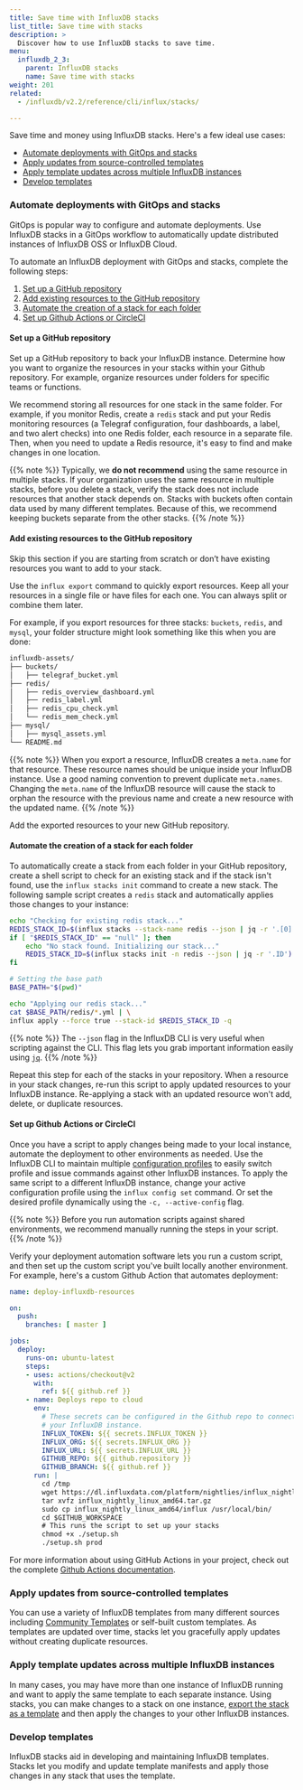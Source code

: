 ```yaml
---
title: Save time with InfluxDB stacks
list_title: Save time with stacks
description: >
  Discover how to use InfluxDB stacks to save time.
menu:
  influxdb_2_3:
    parent: InfluxDB stacks
    name: Save time with stacks
weight: 201
related:
  - /influxdb/v2.2/reference/cli/influx/stacks/

---
```


Save time and money using InfluxDB stacks. Here's a few ideal use cases:

- [Automate deployments with GitOps and stacks](#automate-deployments-with-gitops-and-stacks)
- [Apply updates from source-controlled templates](#apply-updates-from-source-controlled-templates)
- [Apply template updates across multiple InfluxDB instances](#apply-template-updates-across-multiple-influxdb-instances)
- [Develop templates](#develop-templates)

### Automate deployments with GitOps and stacks

GitOps is popular way to configure and automate deployments. Use InfluxDB stacks in a GitOps workflow
to automatically update distributed instances of InfluxDB OSS or InfluxDB Cloud.

To automate an InfluxDB deployment with GitOps and stacks, complete the following steps:

1. [Set up a GitHub repository](#set-up-a-github-repository)
2. [Add existing resources to the GitHub repository](#add-existing-resources-to-the-github-repository)
3. [Automate the creation of a stack for each folder](#automate-the-creation-of-a-stack-for-each-folder)
4. [Set up Github Actions or CircleCI](#set-up-github-actions-or-circleci)

#### Set up a GitHub repository

Set up a GitHub repository to back your InfluxDB instance. Determine how you want to organize the resources in your stacks within your Github repository. For example, organize resources under folders for specific teams or functions.

We recommend storing all resources for one stack in the same folder. For example, if you monitor Redis, create a `redis` stack and put your Redis monitoring resources (a Telegraf configuration, four dashboards, a label, and two alert checks) into one Redis folder, each resource in a separate file. Then, when you need to update a Redis resource, it's easy to find and make changes in one location.

  {{% note %}}
  Typically, we **do not recommend** using the same resource in multiple stacks. If your organization uses the same resource in multiple stacks, before you delete a stack, verify the stack does not include resources that another stack depends on. Stacks with buckets often contain data used by many different templates. Because of this, we recommend keeping buckets separate from the other stacks.
  {{% /note %}}

#### Add existing resources to the GitHub repository

Skip this section if you are starting from scratch or don’t have existing resources you want to add to your stack. 

Use the `influx export` command to quickly export resources. Keep all your resources in a single file or have files for each one. You can always split or combine them later.

For example, if you export resources for three stacks: `buckets`, `redis`, and `mysql`, your folder structure might look something like this when you are done:

  ```sh
  influxdb-assets/
  ├── buckets/
  │   ├── telegraf_bucket.yml
  ├── redis/
  │   ├── redis_overview_dashboard.yml
  │   ├── redis_label.yml
  │   ├── redis_cpu_check.yml
  │   └── redis_mem_check.yml
  ├── mysql/
  │   ├── mysql_assets.yml
  └── README.md

  ```
  {{% note %}}
  When you export a resource, InfluxDB creates a `meta.name` for that resource. These resource names should be unique inside your InfluxDB instance. Use a good naming convention to prevent duplicate `meta.names`. Changing the `meta.name` of the InfluxDB resource will cause the stack to orphan the resource with the previous name and create a new resource with the updated name.
  {{% /note %}}

Add the exported resources to your new GitHub repository.

#### Automate the creation of a stack for each folder

To automatically create a stack from each folder in your GitHub repository, create a shell script to check for an existing stack and if the stack isn't found, use the `influx stacks init` command to create a new stack. The following sample script creates a `redis` stack and automatically applies those changes to your instance:

```sh
echo "Checking for existing redis stack..."
REDIS_STACK_ID=$(influx stacks --stack-name redis --json | jq -r '.[0].ID')
if [ "$REDIS_STACK_ID" == "null" ]; then
    echo "No stack found. Initializing our stack..."
    REDIS_STACK_ID=$(influx stacks init -n redis --json | jq -r '.ID')
fi

# Setting the base path
BASE_PATH="$(pwd)"

echo "Applying our redis stack..."
cat $BASE_PATH/redis/*.yml | \
influx apply --force true --stack-id $REDIS_STACK_ID -q
```

  {{% note %}}
  The `--json` flag in the InfluxDB CLI is very useful when scripting against the CLI. This flag lets you grab important information easily using [`jq`](https://stedolan.github.io/jq/manual/v1.6/).
  {{% /note %}}

Repeat this step for each of the stacks in your repository. When a resource in your stack changes, re-run this script to apply updated resources to your InfluxDB instance. Re-applying a stack with an updated resource won't add, delete, or duplicate resources.

#### Set up Github Actions or CircleCI

Once you have a script to apply changes being made to your local instance, automate the deployment to other environments as needed. Use the InfluxDB CLI to maintain multiple [configuration profiles]() to easily switch profile and issue commands against other InfluxDB instances. To apply the same script to a different InfluxDB instance, change your active configuration profile using the `influx config set` command. Or set the desired profile dynamically using the `-c, --active-config` flag.

  {{% note %}}
  Before you run automation scripts against shared environments, we recommend manually running the steps in your script.
  {{% /note %}}

Verify your deployment automation software lets you run a custom script, and then set up the custom script you've built locally another environment. For example, here's a custom Github Action that automates deployment:

```yml
name: deploy-influxdb-resources

on:
  push:
    branches: [ master ]

jobs:
  deploy:
    runs-on: ubuntu-latest
    steps:
    - uses: actions/checkout@v2
      with:
        ref: ${{ github.ref }}
    - name: Deploys repo to cloud
      env:
        # These secrets can be configured in the Github repo to connect to 
        # your InfluxDB instance.
        INFLUX_TOKEN: ${{ secrets.INFLUX_TOKEN }}
        INFLUX_ORG: ${{ secrets.INFLUX_ORG }}
        INFLUX_URL: ${{ secrets.INFLUX_URL }}
        GITHUB_REPO: ${{ github.repository }}
        GITHUB_BRANCH: ${{ github.ref }}  
      run: |
        cd /tmp
        wget https://dl.influxdata.com/platform/nightlies/influx_nightly_linux_amd64.tar.gz
        tar xvfz influx_nightly_linux_amd64.tar.gz
        sudo cp influx_nightly_linux_amd64/influx /usr/local/bin/
        cd $GITHUB_WORKSPACE
        # This runs the script to set up your stacks
        chmod +x ./setup.sh
        ./setup.sh prod
```

For more information about using GitHub Actions in your project, check out the complete [Github Actions documentation](https://github.com/features/actions).

### Apply updates from source-controlled templates

You can use a variety of InfluxDB templates from many different sources including
[Community Templates](https://github.com/influxdata/community-templates/) or
self-built custom templates.
As templates are updated over time, stacks let you gracefully
apply updates without creating duplicate resources.

### Apply template updates across multiple InfluxDB instances

In many cases, you may have more than one instance of InfluxDB running and want to apply
the same template to each separate instance.
Using stacks, you can make changes to a stack on one instance,
[export the stack as a template](/influxdb/v2.2/influxdb-templates/create/#export-a-stack)
and then apply the changes to your other InfluxDB instances.

### Develop templates

InfluxDB stacks aid in developing and maintaining InfluxDB templates.
Stacks let you modify and update template manifests and apply those changes in
any stack that uses the template.
